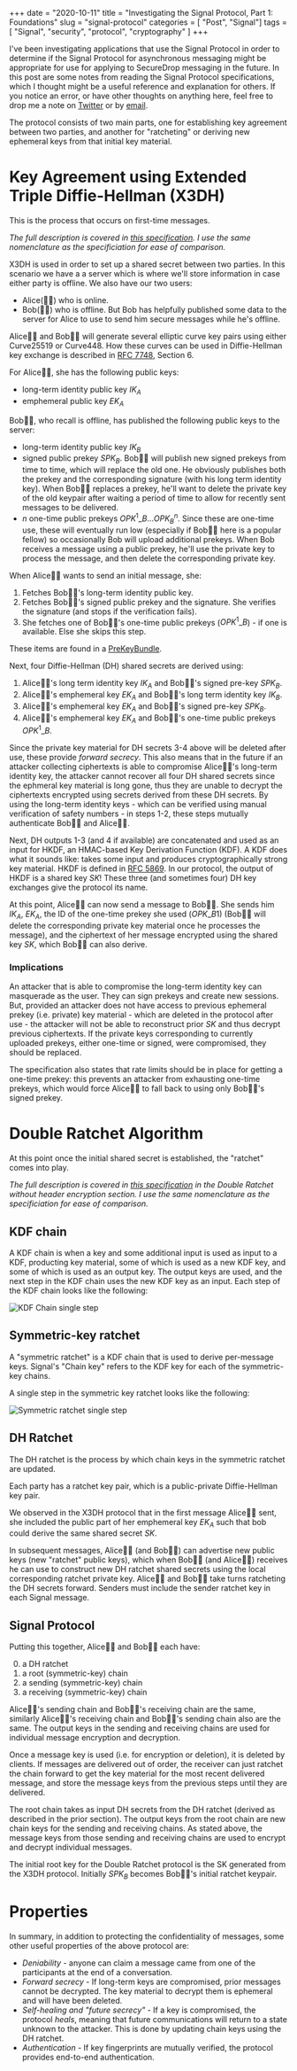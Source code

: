 +++
date = "2020-10-11"
title = "Investigating the Signal Protocol, Part 1: Foundations"
slug = "signal-protocol"
categories = [ "Post", "Signal"]
tags = [ "Signal", "security", "protocol", "cryptography" ]
+++

I've been investigating applications that use the Signal Protocol in order to determine if the Signal Protocol for asynchronous messaging might be appropriate for use for applying to SecureDrop messaging in the future. In this post are some notes from reading the Signal Protocol specifications, which I thought might be a useful reference and explanation for others. If you notice an error, or have other thoughts on anything here, feel free to drop me a note on [Twitter](https://twitter.com/redshiftzero) or by [email](mailto:jen@redshiftzero.com).

The protocol consists of two main parts, one for establishing key agreement between two parties, and another for "ratcheting" or deriving new ephemeral keys from that initial key material.

# Key Agreement using Extended Triple Diffie-Hellman (X3DH)

This is the process that occurs on first-time messages.

*The full description is covered in [this specification](https://signal.org/docs/specifications/x3dh/). I use the same nomenclature as the specificiation for ease of comparison.*

X3DH is used in order to set up a shared secret between two parties. In this scenario we have a a server which is where we'll store information in case either party is offline. We also have our two users:

* Alice(👧🏼) who is online.
* Bob(👦🏽) who is offline. But Bob has helpfully published some data to the server for Alice to use to send him secure messages while he's offline.

Alice👧🏼 and Bob👦🏽 will generate several elliptic curve key pairs using either Curve25519 or Curve448. How these curves can be used in Diffie-Hellman key exchange is described in [RFC 7748](https://www.ietf.org/rfc/rfc7748.txt), Section 6.

For Alice👧🏼, she has the following public keys:

* long-term identity public key $IK_A$
* emphemeral public key $EK_A$

Bob👦🏽, who recall is offline, has published the following public keys to the server:

* long-term identity public key $IK_B$
* signed public prekey $SPK_B$. Bob👦🏽 will publish new signed prekeys from time to time, which will replace the old one. He obviously publishes both the prekey and the corresponding signature (with his long term identity key). When Bob👦🏽 replaces a prekey, he'll want to delete the private key of the old keypair after waiting a period of time to allow for recently sent messages to be delivered.
* $n$ one-time public prekeys $OPK^{1}\_{B}$...$OPK_{B}^{n}$. Since these are one-time use, these will eventually run low (especially if Bob👦🏽 here is a popular fellow) so occasionally Bob will upload additional prekeys. When Bob receives a message using a public prekey, he'll use the private key to process the message, and then delete the corresponding private key.

When Alice👧🏼 wants to send an initial message, she:

1. Fetches Bob👦🏽's long-term identity public key.
2. Fetches Bob👦🏽's signed public prekey and the signature. She verifies the signature (and stops if the verification fails).
3. She fetches one of Bob👦🏽's one-time public prekeys ($OPK^{1}\_{B}$) - if one is available. Else she skips this step.

These items are found in a [PreKeyBundle](https://github.com/signalapp/libsignal-protocol-rust/blob/7e1dbcc26e5b681610498eb9fca31338da468be2/src/state/bundle.rs#L14-L24).

Next, four Diffie-Hellman (DH) shared secrets are derived using:

1. Alice👧🏼's long term identity key $IK_A$ and Bob👦🏽's signed pre-key $SPK_B$.
2. Alice👧🏼's emphemeral key $EK_A$ and Bob👦🏽's long term identity key $IK_B$.
3. Alice👧🏼's emphemeral key $EK_A$ and Bob👦🏽's signed pre-key $SPK_B$.
4. Alice👧🏼's emphemeral key $EK_A$ and Bob👦🏽's one-time public prekeys $OPK^{1}\_{B}$.

Since the private key material for DH secrets 3-4 above will be deleted after use, these provide *forward secrecy*. This also means that in the future if an attacker collecting ciphertexts is able to compromise Alice👧🏼's long-term identity key, the attacker cannot recover all four DH shared secrets since the ephmeral key material is long gone, thus they are unable to decrypt the ciphertexts encrypted using secrets derived from these DH secrets. By using the long-term identity keys - which can be verified using manual verification of safety numbers - in steps 1-2, these steps mutually authenticate Bob👦🏽 and Alice👧🏼.

Next, DH outputs 1-3 (and 4 if available) are concatenated and used as an input for HKDF, an HMAC-based Key Derivation Function (KDF). A KDF does what it sounds like: takes some input and produces cryptographically strong key material. HKDF is defined in [RFC 5869](https://www.ietf.org/rfc/rfc5869.txt). In our protocol, the output of HKDF is a shared key $SK$! These three (and sometimes four) DH key exchanges give the protocol its name.

At this point, Alice👧🏼 can now send a message to Bob👦🏽. She sends him $IK_A$, $EK_A$, the ID of the one-time prekey she used ($OPK\_{B1}$) (Bob👦🏽 will delete the corresponding private key material once he processes the message), and the ciphertext of her message encrypted using the shared key $SK$, which Bob👦🏽 can also derive.

### Implications

An attacker that is able to compromise the long-term identity key can masquerade as the user. They can sign prekeys and create new sessions. But, provided an attacker does not have access to previous ephemeral prekey (i.e. private) key material - which are deleted in the protocol after use - the attacker will not be able to reconstruct prior $SK$ and thus decrypt previous ciphertexts. If the private keys corresponding to currently uploaded prekeys, either one-time or signed, were compromised, they should be replaced.

The specification also states that rate limits should be in place for getting a one-time prekey: this prevents an attacker from exhausting one-time prekeys, which would force Alice👧🏼 to fall back to using only Bob👦🏽's signed prekey.

# Double Ratchet Algorithm

At this point once the initial shared secret is established, the "ratchet" comes into play.

*The full description is covered in [this specification](https://signal.org/docs/specifications/doubleratchet/) in the Double Ratchet without header encryption section. I use the same nomenclature as the specificiation for ease of comparison.*

## KDF chain

A KDF chain is when a key and some additional input is used as input to a KDF, producting key material, some of which is used as a new KDF key, and some of which is used as an output key. The output keys are used, and the next step in the KDF chain uses the new KDF key as an input. Each step of the KDF chain looks like the following:

![KDF Chain single step](/img/KDFChain.png)

## Symmetric-key ratchet

A "symmetric ratchet" is a KDF chain that is used to derive per-message keys. Signal's "Chain key" refers to the KDF key for each of the symmetric-key chains.

A single step in the symmetric key ratchet looks like the following:

![Symmetric ratchet single step](/img/SymmetricRatchet.png)

## DH Ratchet

The DH ratchet is the process by which chain keys in the symmetric ratchet are updated.

Each party has a ratchet key pair, which is a public-private Diffie-Hellman key pair.

We observed in the X3DH protocol that in the first message Alice👧🏼 sent, she included the public part of her emphemeral key $EK_A$ such that bob could derive the same shared secret $SK$.

In subsequent messages, Alice👧🏼 (and Bob👦🏽) can advertise new public keys (new "ratchet" public keys), which when Bob👦🏽 (and Alice👧🏼) receives he can use to construct new DH ratchet shared secrets using the local corresponding ratchet private key. Alice👧🏼 and Bob👦🏽 take turns ratcheting the DH secrets forward. Senders must include the sender ratchet key in each Signal message.

## Signal Protocol

Putting this together, Alice👧🏼 and Bob👦🏽 each have:

0. a DH ratchet
1. a root (symmetric-key) chain
2. a sending (symmetric-key) chain
3. a receiving (symmetric-key) chain

Alice👧🏼's sending chain and Bob👦🏽's receiving chain are the same, similarly Alice👧🏼's receiving chain and Bob👦🏽's sending chain also are the same. The output keys in the sending and receiving chains are used for individual message encryption and decryption.

Once a message key is used (i.e. for encryption or deletion), it is deleted by clients. If messages are delivered out of order, the receiver can just ratchet the chain forward to get the key material for the most recent delivered message, and store the message keys from the previous steps until they are delivered.

The root chain takes as input DH secrets from the DH ratchet (derived as described in the prior section). The output keys from the root chain are new chain keys for the sending and receiving chains. As stated above, the message keys from those sending and receiving chains are used to encrypt and decrypt individual messages.

The initial root key for the Double Ratchet protocol is the SK generated from the X3DH protocol. Initially $SPK_{B}$ becomes Bob👦🏽's initial ratchet keypair.

# Properties

In summary, in addition to protecting the confidentiality of messages, some other useful properties of the above protocol are:

* *Deniability* - anyone can claim a message came from one of the participants at the end of a conversation.
* *Forward secrecy* - If long-term keys are compromised, prior messages cannot be decrypted. The key material to decrypt them is ephemeral and will have been deleted.
* *Self-healing and "future secrecy"* - If a key is compromised, the protocol _heals_, meaning that future communications will return to a state unknown to the attacker. This is done by updating chain keys using the DH ratchet.
* *Authentication* - If key fingerprints are mutually verified, the protocol provides end-to-end authentication.
